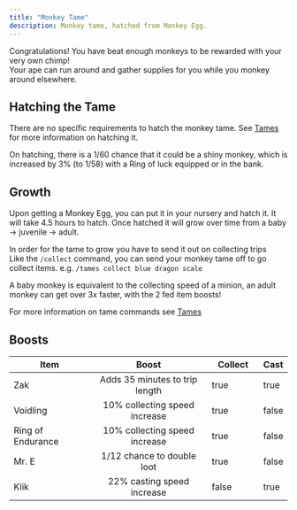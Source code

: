 ```yaml
---
title: "Monkey Tame"
description: Monkey tame, hatched from Monkey Egg.
---
```


Congratulations! You have beat enough monkeys to be rewarded with your very own chimp!\
Your ape can run around and gather supplies for you while you monkey around elsewhere.

## Hatching the Tame

There are no specific requirements to hatch the monkey tame. See [Tames](./#hatching-the-tame) for more information on hatching it.

On hatching, there is a 1/60 chance that it could be a shiny monkey, which is increased by 3% (to 1/58) with a Ring of luck equipped or in the bank.

## Growth

Upon getting a Monkey Egg, you can put it in your nursery and hatch it. It will take 4.5 hours to hatch. Once hatched it will grow over time from a baby -> juvenile -> adult.

In order for the tame to grow you have to send it out on collecting trips\
Like the `/collect` command, you can send your monkey tame off to go collect items. e.g. `/tames collect blue dragon scale`

A baby monkey is equivalent to the collecting speed of a minion, an adult monkey can get over 3x faster, with the 2 fed item boosts!

For more information on tame commands see [Tames](./)

## Boosts

<table><thead><tr><th width="169">Item</th><th width="296" align="center">Boost</th><th width="95" data-type="checkbox">Collect</th><th data-type="checkbox">Cast</th></tr></thead><tbody><tr><td>Zak</td><td align="center">Adds 35 minutes to trip length</td><td>true</td><td>true</td></tr><tr><td>Voidling</td><td align="center">10% collecting speed increase</td><td>true</td><td>false</td></tr><tr><td>Ring of Endurance</td><td align="center">10% collecting speed increase</td><td>true</td><td>false</td></tr><tr><td>Mr. E</td><td align="center">1/12 chance to double loot</td><td>true</td><td>false</td></tr><tr><td>Klik</td><td align="center">22% casting speed increase</td><td>false</td><td>true</td></tr></tbody></table>
